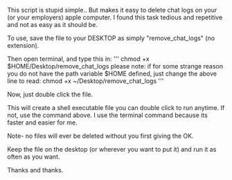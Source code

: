 This script is stupid simple.. But makes it easy to delete chat logs on your (or your employers) apple computer. I found this task tedious and repetitive and not as easy as it should be.

To use, save the file to your DESKTOP as simply "remove_chat_logs" (no extension).

Then open terminal, and type this in:
'''
 chmod +x $HOME/Desktop/remove_chat_logs
    please note: if for some strange reason you do not have the path variable $HOME defined, 
    just change the above line to read:
 chmod +x ~/Desktop/remove_chat_logs
'''    

Now, just double click the file.



This will create a shell executable file you can double click to run anytime. If not, use the command above.
I use the terminal command because its faster and easier for me.

Note- no files will ever be deleted without you first giving the OK. 

Keep the file on the desktop (or wherever you want to put it) and run it as often as you want.

Thanks and thanks.
